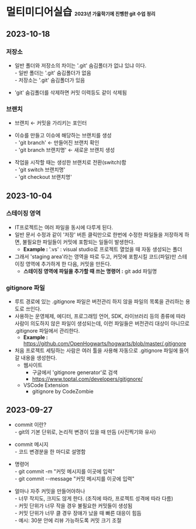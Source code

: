 # 멀티미디어실습 <font size= "2"> 2023년 가을학기에 진행한 git 수업 정리</font>

## 2023-10-18
### 저장소
- 일반 폴더와 저장소의 차이는 '.git' 숨김폴더가 없냐 있냐 이다.
<br>- 일반 폴더는 '.git' 숨김폴더가 없음
<br>- 저장소는 '.git' 숨김폴더가 있음

- 'git' 숨김폴더를 삭제하면 커밋 이력등도 같이 삭제됨

### 브랜치
- 브랜치 &#8592; 커밋을 가리키는 포인터

- 이슈를 만들고 이슈에 해당하는 브랜치를 생성
<br>- 'git branch' &#8592; 만들어진 브랜치 확인
<br>- 'git branch 브랜치명' &#8592; 새로운 브랜치 생성

- 작업을 시작할 때는 생성한 브랜치로 전환(switch)함
<br>- 'git switch 브랜치명'
<br>- 'git checkout 브랜치명'

## 2023-10-04
### 스테이징 영역
- IT프로젝트는 여러 파일을 동시에 다루게 된다.
- 일반 문서 수정과 같이 '저장' 버튼 클릭만으로 한번에 수정한 파일들을 저장하게 하면, 불필요한 파일들이 커밋에 포함되는 일들이 발생한다.
    - <b> Example : </b> '.vs' : visual studio로 프로젝트 열었을 때 자동 생성되는 폴더
- 그래서 'staging area'라는 영역을 따로 두고, 커밋에 포함시킬 코드(파일)만 스테이징 영역에 추가하게 한 다음, 커밋을 만든다.
    - <b>스테이징 영역에 파일을 추가할 때 쓰는 명령어 :</b> git add 파일명
### gitignore 파일
- 루트 경로에 있는 .gitignore 파일은 버전관리 하지 않을 파일의 목록을 관리하는 용도로 쓰인다.
- 사용하는 운영체제, 에디터, 프로그래밍 언어, SDK, 라이브러리 등의 종류에 따라 사람이 의도하지 않은 파일이 생성되는데, 이런 파일들은 버전관리 대상이 아니므로 .gitignore 파일에서 관리한다.
    - <b> Example : </b> https://github.com/OpenHogwarts/hogwarts/blob/master/.gitignore
- 처음 프로젝트 세팅하는 사람은 여러 툴을 사용해 자동으로 .gitignore 파일에 들어갈 내용을 생성한다.
    - 웹사이트
        - 구글에서 'gitignore generator'로 검색
        - https://www.toptal.com/developers/gitignore/
    - VSCode Extension
        - gitignore by CodeZombie

## 2023-09-27
- commit 이란? 
<br>- git의 기본 단위로, 논리적 변경이 있을 때 만듬 (사진찍기와 유사)

- commit 메시지
<br>- 코드 변경분을 한 마디로 설명함
- 명령어
<br>- git commit -m "커밋 메시지를 이곳에 입력"
<br>- git commit --message "커밋 메시지를 이곳에 입력"
- 얼마나 자주 커밋을 만들어야하나
<br>- 너무 작지도, 크지도 않게 한다. (조직에 따라, 프로젝트 성격에 따라 다름)
<br>- 커밋 단위가 너무 작을 경우 불필요한 커밋들이 생성됨
<br>- 커밋 단위가 너무 클 경우 장애가 났을 때 빠른 대응이 힘듬
<br>- 예시: 30분 안에 리뷰 가능하도록 커밋 크기 조절